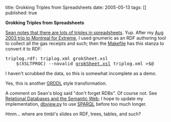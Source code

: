 title: Grokking Triples from Spreadsheets
date: 2005-05-13
tags: []
published: true

<b>Grokking Triples from Spreadsheets</b>

<p> <p><a href="http://seanmcgrath.blogspot.com/2005_05_08_seanmcgrath_archive.html#111589444959575264">Sean  notes that there are lots of triples in spreadsheets</a>. Yup. After my <a href="http://www.w3.org/People/Connolly/events/#exml2003">Aug 2003 trip to Montreal for Extreme</a>,
I used gnumeric as an RDF authoring tool
to collect all the gas receipts and such; then the
<a href="http://www.w3.org/2003/08dc-ymx/Makefile">Makefile</a> has this stanza to convert it to RDF:

<p> <pre>
triplog.rdf: triplog.xml grokSheet.xsl
	$(XSLTPROC) --novalid <a href="http://www.w3.org/2003/08dc-ymx/grokSheet.xsl">grokSheet.xsl</a> triplog.xml &gt;$@
</pre>

<p> <p>I haven't scrubbed the data, so this is somewhat incomplete as a demo.

<p> <p>Yes, this is another <a href="http://www.w3.org/2004/01/rdxh/spec">GRDDL</a>
style transformation.

<p> <p>A comment on Sean's blog said "don't forget RDBs".
Of course not. See <a href="http://www.w3.org/DesignIssues/RDB-RDF.html">Relational Databases and the Semantic Web</a>;
I hope to update my implementation,
<a href="http://www.w3.org/2000/10/swap/dbork/dbview.py">dbview.py</a>
to use <a href="http://www.w3.org/TR/rdf-sparql-protocol/">SPARQL</a> before too much longer.

<p> <p>Hmm... where are timbl's slides on RDF, trees, tables, and such?
